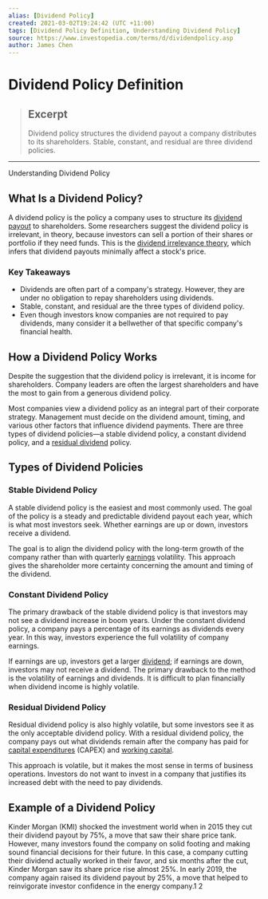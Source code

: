 ```yaml
---
alias: [Dividend Policy]
created: 2021-03-02T19:24:42 (UTC +11:00)
tags: [Dividend Policy Definition, Understanding Dividend Policy]
source: https://www.investopedia.com/terms/d/dividendpolicy.asp
author: James Chen
---
```


# Dividend Policy Definition

> ## Excerpt
> Dividend policy structures the dividend payout a company distributes to its shareholders. Stable, constant, and residual are three dividend policies.

---

Understanding Dividend Policy
## What Is a Dividend Policy?

A dividend policy is the policy a company uses to structure its [dividend payout](https://www.investopedia.com/terms/d/dividendpayoutratio.asp) to shareholders. Some researchers suggest the dividend policy is irrelevant, in theory, because investors can sell a portion of their shares or portfolio if they need funds. This is the [dividend irrelevance theory](https://www.investopedia.com/terms/d/dividendirrelevance.asp), which infers that dividend payouts minimally affect a stock's price.

### Key Takeaways

-   Dividends are often part of a company's strategy. However, they are under no obligation to repay shareholders using dividends.
-   Stable, constant, and residual are the three types of dividend policy.
-   Even though investors know companies are not required to pay dividends, many consider it a bellwether of that specific company's financial health.

## How a Dividend Policy Works

Despite the suggestion that the dividend policy is irrelevant, it is income for shareholders. Company leaders are often the largest shareholders and have the most to gain from a generous dividend policy.

Most companies view a dividend policy as an integral part of their corporate strategy. Management must decide on the dividend amount, timing, and various other factors that influence dividend payments. There are three types of dividend policies—a stable dividend policy, a constant dividend policy, and a [residual dividend](https://www.investopedia.com/terms/r/residual-dividend.asp) policy.

## Types of Dividend Policies

### Stable Dividend Policy

A stable dividend policy is the easiest and most commonly used. The goal of the policy is a steady and predictable dividend payout each year, which is what most investors seek. Whether earnings are up or down, investors receive a dividend.

The goal is to align the dividend policy with the long-term growth of the company rather than with quarterly [earnings](https://www.investopedia.com/terms/e/earnings.asp) volatility. This approach gives the shareholder more certainty concerning the amount and timing of the dividend.

### Constant Dividend Policy

The primary drawback of the stable dividend policy is that investors may not see a dividend increase in boom years. Under the constant dividend policy, a company pays a percentage of its earnings as dividends every year. In this way, investors experience the full volatility of company earnings.

If earnings are up, investors get a larger [dividend](https://www.investopedia.com/articles/basics/11/due-dilligence-on-dividends.asp); if earnings are down, investors may not receive a dividend. The primary drawback to the method is the volatility of earnings and dividends. It is difficult to plan financially when dividend income is highly volatile.

### Residual Dividend Policy

Residual dividend policy is also highly volatile, but some investors see it as the only acceptable dividend policy. With a residual dividend policy, the company pays out what dividends remain after the company has paid for [capital expenditures](https://www.investopedia.com/terms/c/capitalexpenditure.asp) (CAPEX) and [working capital](https://www.investopedia.com/terms/w/workingcapital.asp).

This approach is volatile, but it makes the most sense in terms of business operations. Investors do not want to invest in a company that justifies its increased debt with the need to pay dividends.

## Example of a Dividend Policy

Kinder Morgan (KMI) shocked the investment world when in 2015 they cut their dividend payout by 75%, a move that saw their share price tank. However, many investors found the company on solid footing and making sound financial decisions for their future. In this case, a company cutting their dividend actually worked in their favor, and six months after the cut, Kinder Morgan saw its share price rise almost 25%. In early 2019, the company again raised its dividend payout by 25%, a move that helped to reinvigorate investor confidence in the energy company.1 2
